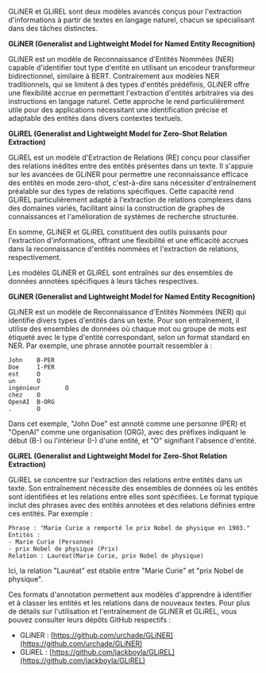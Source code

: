 GLiNER et GLiREL sont deux modèles avancés conçus pour l'extraction d'informations à partir de textes en langage naturel, chacun se spécialisant dans des tâches distinctes.

**GLiNER (Generalist and Lightweight Model for Named Entity Recognition)**

GLiNER est un modèle de Reconnaissance d'Entités Nommées (NER) capable d'identifier tout type d'entité en utilisant un encodeur transformeur bidirectionnel, similaire à BERT. Contrairement aux modèles NER traditionnels, qui se limitent à des types d'entités prédéfinis, GLiNER offre une flexibilité accrue en permettant l'extraction d'entités arbitraires via des instructions en langage naturel. Cette approche le rend particulièrement utile pour des applications nécessitant une identification précise et adaptable des entités dans divers contextes textuels. 

**GLiREL (Generalist and Lightweight Model for Zero-Shot Relation Extraction)**

GLiREL est un modèle d'Extraction de Relations (RE) conçu pour classifier des relations inédites entre des entités présentes dans un texte. Il s'appuie sur les avancées de GLiNER pour permettre une reconnaissance efficace des entités en mode zero-shot, c'est-à-dire sans nécessiter d'entraînement préalable sur des types de relations spécifiques. Cette capacité rend GLiREL particulièrement adapté à l'extraction de relations complexes dans des domaines variés, facilitant ainsi la construction de graphes de connaissances et l'amélioration de systèmes de recherche structurée. 

En somme, GLiNER et GLiREL constituent des outils puissants pour l'extraction d'informations, offrant une flexibilité et une efficacité accrues dans la reconnaissance d'entités nommées et l'extraction de relations, respectivement. 

Les modèles GLiNER et GLiREL sont entraînés sur des ensembles de données annotées spécifiques à leurs tâches respectives.

**GLiNER (Generalist and Lightweight Model for Named Entity Recognition)**

GLiNER est un modèle de Reconnaissance d'Entités Nommées (NER) qui identifie divers types d'entités dans un texte. Pour son entraînement, il utilise des ensembles de données où chaque mot ou groupe de mots est étiqueté avec le type d'entité correspondant, selon un format standard en NER. Par exemple, une phrase annotée pourrait ressembler à :

```
John    B-PER
Doe     I-PER
est     O
un      O
ingénieur       O
chez    O
OpenAI  B-ORG
.       O
```

Dans cet exemple, "John Doe" est annoté comme une personne (PER) et "OpenAI" comme une organisation (ORG), avec des préfixes indiquant le début (B-) ou l'intérieur (I-) d'une entité, et "O" signifiant l'absence d'entité.

**GLiREL (Generalist and Lightweight Model for Zero-Shot Relation Extraction)**

GLiREL se concentre sur l'extraction des relations entre entités dans un texte. Son entraînement nécessite des ensembles de données où les entités sont identifiées et les relations entre elles sont spécifiées. Le format typique inclut des phrases avec des entités annotées et des relations définies entre ces entités. Par exemple :

```
Phrase : "Marie Curie a remporté le prix Nobel de physique en 1903."
Entités :
- Marie Curie (Personne)
- prix Nobel de physique (Prix)
Relation : Lauréat(Marie Curie, prix Nobel de physique)
```

Ici, la relation "Lauréat" est établie entre "Marie Curie" et "prix Nobel de physique".

Ces formats d'annotation permettent aux modèles d'apprendre à identifier et à classer les entités et les relations dans de nouveaux textes. Pour plus de détails sur l'utilisation et l'entraînement de GLiNER et GLiREL, vous pouvez consulter leurs dépôts GitHub respectifs :

- GLiNER : [https://github.com/urchade/GLiNER](https://github.com/urchade/GLiNER)
- GLiREL : [https://github.com/jackboyla/GLiREL](https://github.com/jackboyla/GLiREL) 